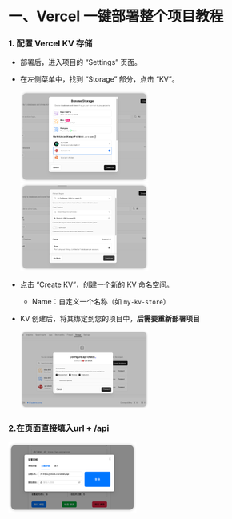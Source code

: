 # 一、Vercel 一键部署整个项目教程

### 1. 配置 Vercel KV 存储

- 部署后，进入项目的 “Settings” 页面。

- 在左侧菜单中，找到 “Storage” 部分，点击 “KV”。

  <img src="./images/vercel-1.png" alt="vercel-1" style="zoom: 25%;" /><img src="./images/vercel-2.png" alt="vercel-1" style="zoom: 25%;" />

- 点击 “Create KV”，创建一个新的 KV 命名空间。

  - Name：自定义一个名称（如 `my-kv-store`）

- KV 创建后，将其绑定到您的项目中，**后需要重新部署项目**

   <img src="./images/vercel-3.png" alt="vercel-1" style="zoom: 25%;" />

### 2.在页面直接填入url + /api

<img src="./images/vercel-4.png" alt="vercel-1" style="zoom: 25%;" />
